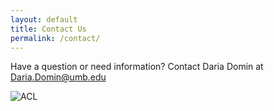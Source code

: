 ```yaml
---
layout: default
title: Contact Us
permalink: /contact/
---
```

<div class="container">
  <div class="row">
<div class="col-12">

<p>Have a question or need information? Contact Daria Domin at <a href="mailto:Daria.Domin@umb.edu">Daria.Domin@umb.edu</a>  </p>

</div>
</div>
</div>

![ACL](https://ucarecdn.com/eb27f355-d3e6-43c0-9f85-e95412d3075b/ "ACL")
